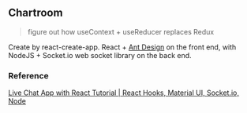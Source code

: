 ## Chartroom

> figure out how useContext + useReducer replaces Redux

Create by react-create-app. React + [Ant Design](https://ant.design/) on the front end, with NodeJS + Socket.io web socket library on the back end. 




### Reference 

[Live Chat App with React Tutorial | React Hooks, Material UI, Socket.io, Node](https://www.youtube.com/watch?v=hiiaHyhhwBU)

